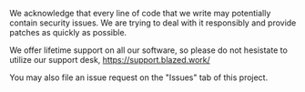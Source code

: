 We acknowledge that every line of code that we write may potentially contain security issues.
We are trying to deal with it responsibly and provide patches as quickly as possible. 

We offer lifetime support on all our software, so please do not hesistate to utilize our support desk,
https://support.blazed.work/

You may also file an issue request on the "Issues" tab of this project.

